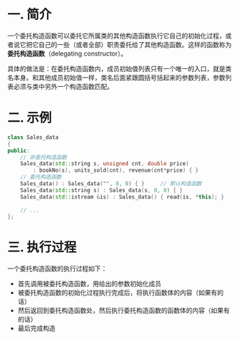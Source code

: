 # 一. 简介

一个委托构造函数可以委托它所属类的其他构造函数执行它自己的初始化过程，或者说它把它自己的一些（或者全部）职责委托给了其他构造函数。这样的函数称为**委托构造函数**（delegating constructor）。

具体的做法是：在委托构造函数内，成员初始值列表只有一个唯一的入口，就是类名本身。和其他成员初始值一样，类名后面紧跟圆括号括起来的参数列表，参数列表必须与类中另外一个构造函数匹配。



# 二. 示例

```c++
class Sales_data
{
public:
    // 非委托构造函数
    Sales_data(std::string s, unsigned cnt, double price) 
        : bookNo(s), units_sold(cnt), revenue(cnt*price) { }
    // 委托构造函数
    Sales_data() : Sales_data("", 0, 0) { }		// 默认构造函数
    Sales_data(std::string s) : Sales_data(s, 0, 0) { }
    Sales_data(std::istream &is) : Sales_data() { read(is, *this); }
    
    // ...
};
```



# 三. 执行过程

一个委托构造函数的执行过程如下：

- 首先调用被委托构造函数，用给出的参数初始化成员
- 被委托构造函数的初始化过程执行完成后，将执行函数体的内容（如果有的话）
- 然后返回到委托构造函数处，然后执行委托构造函数的函数体的内容（如果有的话）
- 最后完成构造

